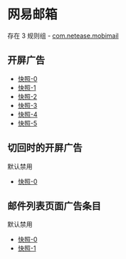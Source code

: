 # 网易邮箱

存在 3 规则组 - [com.netease.mobimail](/src/apps/com.netease.mobimail.ts)

## 开屏广告

- [快照-0](https://i.gkd.li/import/12686132)
- [快照-1](https://i.gkd.li/import/13328441)
- [快照-2](https://i.gkd.li/import/13800060)
- [快照-3](https://i.gkd.li/import/12686093)
- [快照-4](https://i.gkd.li/import/12667519)
- [快照-5](https://i.gkd.li/import/13328425)

## 切回时的开屏广告

默认禁用

- [快照-0](https://i.gkd.li/import/12685745)

## 邮件列表页面广告条目

默认禁用

- [快照-0](https://i.gkd.li/import/12683488)
- [快照-1](https://i.gkd.li/import/12683511)
